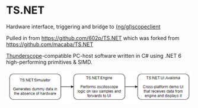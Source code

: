 # TS.NET

Hardware interface, triggering and bridge to [(ng/gl)scopeclient](https://github.com/glscopeclient/scopehal-apps)

Pulled in from https://github.com/602p/TS.NET which was forked from https://github.com/macaba/TS.NET

[Thunderscope](https://github.com/EEVengers/ThunderScope)-compatible PC-host software written in C# using .NET 6 high-performing primitives & SIMD.

![Flow diagram](docs/flow.png)
